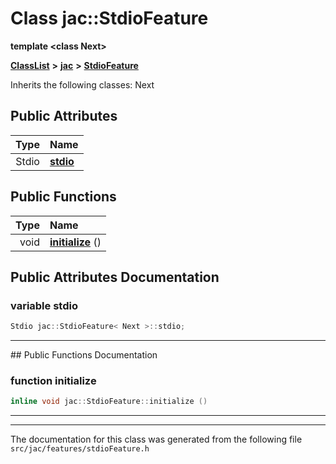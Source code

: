 

# Class jac::StdioFeature

**template &lt;class Next&gt;**



[**ClassList**](annotated.md) **>** [**jac**](namespacejac.md) **>** [**StdioFeature**](classjac_1_1StdioFeature.md)








Inherits the following classes: Next


















## Public Attributes

| Type | Name |
| ---: | :--- |
|  Stdio | [**stdio**](#variable-stdio)  <br> |
















## Public Functions

| Type | Name |
| ---: | :--- |
|  void | [**initialize**](#function-initialize) () <br> |




























## Public Attributes Documentation




### variable stdio 

```C++
Stdio jac::StdioFeature< Next >::stdio;
```




<hr>
## Public Functions Documentation




### function initialize 

```C++
inline void jac::StdioFeature::initialize () 
```




<hr>

------------------------------
The documentation for this class was generated from the following file `src/jac/features/stdioFeature.h`

